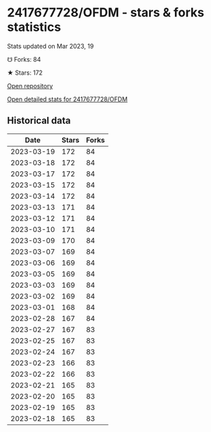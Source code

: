 # 2417677728/OFDM - stars & forks statistics

Stats updated on Mar 2023, 19

☋ Forks: 84

★ Stars: 172

[Open repository](https://github.com/2417677728/OFDM)

[Open detailed stats for 2417677728/OFDM](https://reviewgithub.com/rep/2417677728/OFDM)

## Historical data
| Date | Stars | Forks |
|------|-------|-------|
| 2023-03-19 | 172 | 84 | 
| 2023-03-18 | 172 | 84 | 
| 2023-03-17 | 172 | 84 | 
| 2023-03-15 | 172 | 84 | 
| 2023-03-14 | 172 | 84 | 
| 2023-03-13 | 171 | 84 | 
| 2023-03-12 | 171 | 84 | 
| 2023-03-10 | 171 | 84 | 
| 2023-03-09 | 170 | 84 | 
| 2023-03-07 | 169 | 84 | 
| 2023-03-06 | 169 | 84 | 
| 2023-03-05 | 169 | 84 | 
| 2023-03-03 | 169 | 84 | 
| 2023-03-02 | 169 | 84 | 
| 2023-03-01 | 168 | 84 | 
| 2023-02-28 | 167 | 84 | 
| 2023-02-27 | 167 | 83 | 
| 2023-02-25 | 167 | 83 | 
| 2023-02-24 | 167 | 83 | 
| 2023-02-23 | 166 | 83 | 
| 2023-02-22 | 166 | 83 | 
| 2023-02-21 | 165 | 83 | 
| 2023-02-20 | 165 | 83 | 
| 2023-02-19 | 165 | 83 | 
| 2023-02-18 | 165 | 83 | 

